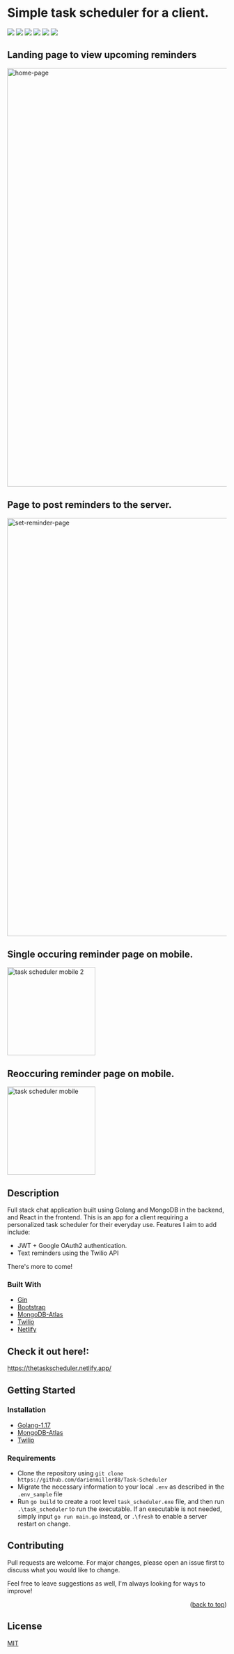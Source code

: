 # Simple task scheduler for a client.

![](https://img.shields.io/badge/made%20by-DarienMiller-blue)
![](https://img.shields.io/badge/Golang-1.17-yellow)
![](https://img.shields.io/badge/build-passing-green)
![](https://img.shields.io/badge/MongoDB-Cloud-green)
![](https://img.shields.io/badge/Twilio-API-red)
![](https://img.shields.io/badge/Netlify-success-green)


## Landing page to view upcoming reminders
<img width="960" alt="home-page" src="https://user-images.githubusercontent.com/32966645/136648169-b764738a-57a8-407e-8951-15b2ff5b1434.PNG">

## Page to post reminders to the server.
<img width="959" alt="set-reminder-page" src="https://user-images.githubusercontent.com/32966645/137986570-7bee83ec-3925-4132-b26b-984bd733f472.PNG">

## Single occuring reminder page on mobile.
<img width="202" alt="task scheduler mobile 2" src="https://user-images.githubusercontent.com/32966645/137986738-a21a4b68-9de4-49ef-974d-393b402eb9e7.PNG">

## Reoccuring reminder page on mobile.
<img width="202" alt="task scheduler mobile" src="https://user-images.githubusercontent.com/32966645/137986759-16fcd666-407a-4c64-a739-4fffd79b5b3e.PNG">

## Description

Full stack chat application built using Golang and MongoDB in the backend, and React in the frontend. This is an app for a client requiring a personalized task scheduler for their everyday use. Features I aim to add include:

 - JWT + Google OAuth2 authentication.
 - Text reminders using the Twilio API

 There's more to come!

### Built With

* [Gin](https://github.com/gin-gonic/gin)
* [Bootstrap](https://getbootstrap.com)
* [MongoDB-Atlas](https://www.mongodb.com/cloud/atlas)
* [Twilio](https://www.twilio.com/try-twilio)
* [Netlify](https://bit.ly/3q4pcJz)

 ## Check it out here!:
https://thetaskscheduler.netlify.app/

 ## Getting Started

 ### Installation
 * [Golang-1.17](https://go.dev/learn/)
 * [MongoDB-Atlas](https://www.mongodb.com/cloud/atlas)
 * [Twilio](https://www.twilio.com/try-twilio)

### Requirements
* Clone the repository using `git clone https://github.com/darienmiller88/Task-Scheduler`
* Migrate the necessary information to your local `.env` as described in the `.env_sample` file
* Run `go build` to create a root level `task_scheduler.exe` file, and then run `.\task_scheduler` to run the executable. If an executable is not needed, simply input `go run main.go` instead, or `.\fresh` to enable a server restart on change.

## Contributing
Pull requests are welcome. For major changes, please open an issue first to discuss what you would like to change.

Feel free to leave suggestions as well, I'm always looking for ways to improve!

<p align="right">(<a href="#top">back to top</a>)</p>

## License
[MIT](https://choosealicense.com/licenses/mit/)